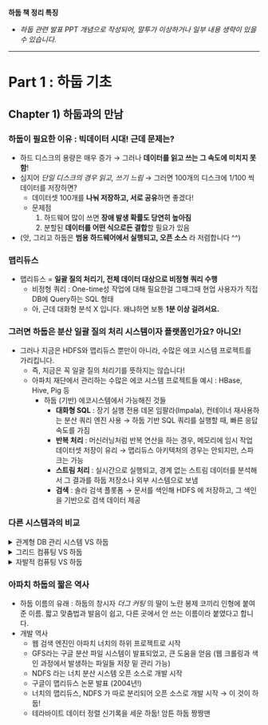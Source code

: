 **하둡 책 정리 특징**
- _하둡 관련 발표 PPT 개념으로 작성되어, 말투가 이상하거나 일부 내용 생략이 있을 수 있습니다._

-----

# Part 1 : 하둡 기초
## Chapter 1) 하둡과의 만남

### 하둡이 필요한 이유 : 빅데이터 시대! 근데 문제는?

- 하드 디스크의 용량은 매우 증가 → 그러나 **데이터를 읽고 쓰는 그 속도에 미치지 못함**!
- 심지어 *단일 디스크의 경우 읽고, 쓰기 느림* → 그러면 100개의 디스크에 1/100 씩 데이터를 저장하면?
    - 데이터셋 100개를 **나눠 저장하고, 서로 공유**하면 좋겠다!
    - 문제점
        1. 하드웨어 많이 쓰면 **장애 발생 확률도 당연히 높아짐**
        2. 분할된 **데이터를 어떤 식으로든 결합**할 필요가 있음
- (앗, 그리고 하둡은 **범용 하드웨어에서 실행되고, 오픈 소스** 라 저렴합니다 ^^)

### 맵리듀스

- 맵리듀스 = **일괄 질의 처리기, 전체 데이터 대상으로 비정형 쿼리 수행**
    - 비정형 쿼리 : One-time성 작업에 대해 필요한걸 그때그때 현업 사용자가 직접 DB에 Query하는 SQL 형태
    - 아, 근데 대화형 분석 X 입니다. 왜냐하면 보통 **1분 이상 걸려서요.**

### 그러면 하둡은 분산 일괄 질의 처리 시스템이자 플랫폼인가요? 아니오!

- 그러나 지금은 HDFS와 맵리듀스 뿐만이 아니라, 수많은 에코 시스템 프로젝트를 가리킵니다.
    - 즉, 지금은 꼭 일괄 질의 처리기를 뜻하지는 않습니다!
    - 아파치 재단에서 관리하는 수많은 에코 시스템 프로젝트들 예시 : HBase, Hive, Pig 등
        - 하둡 (기반) 에코시스템에서 가능해진 것들
            - **대화형 SQL** : 장기 실행 전용 데몬 임팔라(Impala), 컨테이너 재사용하는 분산 쿼리 엔진 사용 → 하둡 기반 SQL 쿼리를 실행할 때, 빠른 응답속도를 가짐
            - **반복 처리** : 머신러닝처럼 반복 연산을 하는 경우, 메모리에 임시 작업 데이터셋 저장이 유리
            → 맵리듀스 아키텍처의 경우는 안되지만, 스파크는 가능
            - **스트림 처리** : 실시간으로 실행되고, 경계 없는 스트림 데이터를 분석해서 그 결과를 하둡 저장소나 외부 시스템으로 보냄
            - **검색** : 솔라 검색 플롯폼 → 문서를 색인해 HDFS 에 저장하고, 그 색인을 기반으로 검색 데이터 제공

### 다른 시스템과의 비교

<details>
<summary>관계형 DB 관리 시스템 VS 하둡</summary>

- 목록
    - 왜 여러 디스크를 가진 DB 를 써서 대규모 분석을 수행하진 않는 걸까?
    → *탐색 시간은 전송 속도보다 발전이 더디다*
    - 맵리듀스는 비정형 분석과 같이 일괄 처리 방식으로 데이터셋을 분석할 때 유리!
        - 기가바이트로 저장
        - 무결성 낮음
        - 읽기 기준 스키마
        - 확장 선형
    - RDBMS 는 상대적으로 작은 데이터셋을 빠른 시간 내에 추출하교 변경하기 위해 데이터를 색인하는 편.
        - 페타바이트로 저장
        - 무결성 높음
        - 쓰기 기준 스키마
        - 확장 비선형
    - 그렇긴 한데 요즘은 좀 경계가 불분명해지고 있는듯 ㅎㅎ
    - 굳이 차이를 지적하자면!
        - 하둡 : 정형 데이터, RDBMS : 비정형 데이터
        - 하둡 : 비지역 연산으로 읽고, 고속의 순차적 읽기와 쓰기를 수행하기 때문에 정규화 X, RDBMS : 정규화
        - 웹 서버 로그 = 정규화 되지 않은 데이터 로그
        - 하둡 : 모델 데이터 크기에 따라 선형적으로 확장, RDBMS : 그렇지 않음.

</details>

<details>
<summary>그리드 컴퓨팅 VS 하둡</summary>

- 목록
    - 그리드 컴퓨팅은 (MPI 같은) API 를 이용해서 이미 대규모 데이터를 처리하고 있다!
    - 그리드 컴퓨팅
        - 대용량 데이터에 접근해야하는 경우, 네트워크 대역폭 때문에 병목 현상이 생기고 쉬는 계산 노드가 생긴다.
        - 또한 MPI 는 사용자가 저수준 레벨까지 확실하게 이해하고 프로그래밍해서 사용할 필요가 있다.
        - 체크포인트와 장애 복구 지점을 명확하게 사용자가 표시해야함
    - 하둡
        - 계산 노드와 데이터를 같이 배치한다. 따라서 데이터가 로컬에 있다! (와 네트워크로 가져올 필요 없어!)
        - 하둡은 그런 거 몰라도 되고 맵리듀스의 키-값 쌍만 이해하면 된다
        - 맵리듀스같은 분산 처리 프레임워크는 실패한 태스크를 감지해서 장애가 없는 머신에 다시 배치할 수 있음. 이게 가능한 이유는 맵리듀스가 태스크간 상호의존이 없는 **비공유** 아키텍처이기 때문이다.
        - 물론 실패한 맵 보다는 실패한 리듀스에 집중한다. 자세한 건 맵리듀스 파트에서 설명하니 그 때 볼 것.
    - 계산 중심의 대용량 데이터 처리는 이쪽이 낫고, 데이터가 큰 거면 저쪽이 낫다!
</details>

<details>
<summary>자발적 컴퓨팅 VS 하둡</summary>

- 목록
    - 자발적 컴퓨팅은 청크라는 작업 단위로 해결할 문제들을 분리하고, 이를 분석하기위해 전 세계의 컴퓨터로 보낸다. 그리고 완료되면 서버로 보낸다. (물론 트롤을 막기 위해 각 작업 단위는 두, 세 개의 컴에 보냄)
    - 비슷해보이지만 자발적 컴퓨팅은 CPU 중심적이고, 작업 단위를 전송하는 시간이 계산하는 시간보다 빠르니까 전 세계의 컴에서 계산하는데 적합하다. 자원봉사자들이 기부한 것은 CPU 사이클이다.
    - 맵리듀스는 매우 높은 네트워크 대역폭을 가진 단일 데이터 센터에서 수 분 또는 수 시간 내에 Job 을 분석하게 되어 있다. 자발적 컴퓨팅은 당연히 연결 속도가 가변적이고, 데이터 지역성이 신뢰할 수 없는 로컬 컴퓨터에서 오래 걸리는 연산을 한다.
</details>

### 아파치 하둡의 짧은 역사

- 하둡 이름의 유래 : 하둡의 창시자 *더그 커팅* 의 딸이 노란 봉제 코끼리 인형에 붙여준 이름. 짧고 맞춤법과 발음이 쉽고, 다른 곳에서 안 쓰는 이름이라 붙였다고 합니다.
- 개발 역사
    - 웹 검색 엔진인 아파치 너치의 하위 프로젝트로 시작
    - GFS라는 구글 분산 파일 시스템이 발표되었고, 큰 도움을 얻음 (웹 크롤링과 색인 과정에서 발생하는 파일들 저장 밑 관리 가능)
    - NDFS 라는 너치 분산 시스템 오픈 소스로 개발 시작
    - 구글이 맵리듀스 논문 발표 (2004년!)
    - 너치의 맵리듀스, NDFS 가 따로 분리되어 오픈 소스로 개발 시작 → 이 것이 하둡!
    - 테라바이트 데이터 정렬 신기록을 세운 하둡! 암튼 하둡 짱짱맨

